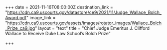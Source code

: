 +++
date = 2021-11-16T08:00:00Z
destination_link = "https://cdn.ca9.uscourts.gov/datastore/ce9/2021/11/Judge_Wallace_Bolch_Award.pdf"
image_link = "https://cdn.ca9.uscourts.gov/assets/images/rotator_images/Wallace_Bolch_Prize_ca9.jpg"
layout = "text"
title = "Chief Judge Emeritus J. Clifford Wallace to Receive Duke Law School’s Bolch Prize"

+++
